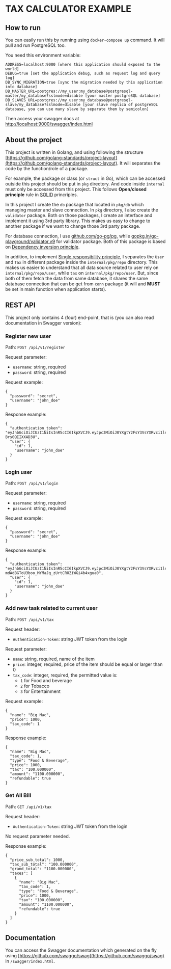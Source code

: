 # TAX CALCULATOR EXAMPLE

## How to run
You can easily run this by running using `docker-compose up` command. It will pull and run PostgreSQL too.

You need this environment variable:

```
ADDRESS=localhost:9000 [where this application should exposed to the world]
DEBUG=true [set the application debug, such as request log and query log]
DB_SYNC_MIGRATION=true [sync the migration needed by this application into database]
DB_MASTER_URL=postgres://my_user:my_database@postgresql-master/my_database?sslmode=disable [your master postgreSQL database]
DB_SLAVES_URL=postgres://my_user:my_database@postgresql-slave/my_database?sslmode=disable [your slave replica of postgreSQL database, you can use many slave by separate them by semicolon]
```

Then access your swagger docs at [http://localhost:9000/swagger/index.html](http://localhost:9000/swagger/index.html)

## About the project
This project is written in Golang, and using following the structure [https://github.com/golang-standards/project-layout](https://github.com/golang-standards/project-layout). It will separates the code by the function/role of a package.

For example, the package or class (or `struct` in Go), which can be accessed outside this project should be put in `pkg` directory. And code inside `internal` must only be accessed from this project. This follows **Open/closed principle** rule in [SOLID](https://en.wikipedia.org/wiki/SOLID) princriples.

In this project I create the `db` package that located in `pkg/db` which managing master and slave connection. In `pkg` directory, I also create the `validator` package.
Both on those packages, I create an interface and implement it using 3rd party library. This makes us easy to change to another package if we want to change those 3rd party package.

For database connection, I use [github.com/go-pg/pg](https://github.com/go-pg/pg), while [gopkg.in/go-playground/validator.v9](https://gopkg.in/go-playground/validator.v9) for validator package. Both of this package is based on [Dependency inversion principle](https://en.wikipedia.org/wiki/SOLID).

In addition, to implement [Single responsibility principle](https://en.wikipedia.org/wiki/Single_responsibility_principle), I separates the `User` and `Tax` in different package inside the `internal/pkg/repo` directory. This makes us easier to understand that all data source related to user rely on `internal/pkg/repo/user`, while `tax` on `internal/pkg/repo/user`. But, since both of them fetch the data from same database, it shares the same database connection that can be get from `conn` package (it will and **MUST** be set in main function when application starts).

## REST API
This project only contains 4 (four) end-point, that is (you can also read documentation in Swagger version):

### Register new user
Path: `POST /api/v1/register` 

Request parameter:
 * `username`: string, required
 * `password`: string, required

Request example:

```
{
  "password": "secret",
  "username": "john_doe"
}
```

Response example:
```
{
  "authentication_token": "eyJhbGciOiJIUzI1NiIsInR5cCI6IkpXVCJ9.eyJpc3MiOiJ0YXgtY2FsY3VsYXRvci1leGFtcGxlIiwic3ViIjoiMyIsImF1ZCI6InVzZXIiLCJleHAiOjE1NzAzNzg0NjYsIm5iZiI6MTUzOTI3NDQ2NiwiaWF0IjoxNTM5Mjc0NDY2LCJqdGkiOiIzIn0.h6Ri_KeJWil2ol8y8qoKWgWaWEtDX-Brs0QIIXXAD3U",
  "user": {
    "id": 1,
    "username": "john_doe"
  }
}
```


### Login user
Path: `POST /api/v1/login`

Request parameter:
* `username`: string, required
* `password`: string, required

Request example:
```
{
  "password": "secret",
  "username": "john_doe"
}
```

Response example:

```
{
  "authentication_token": "eyJhbGciOiJIUzI1NiIsInR5cCI6IkpXVCJ9.eyJpc3MiOiJ0YXgtY2FsY3VsYXRvci1leGFtcGxlIiwic3ViIjoiMSIsImF1ZCI6InVzZXIiLCJleHAiOjE1NzAzNzg1NDgsIm5iZiI6MTUzOTI3NDU0OCwiaWF0IjoxNTM5Mjc0NTQ4LCJqdGkiOiIxIn0.O-mdAdBGToU3boo_MYMaJq_zUrtCROZiWGi4b4xgua0",
  "user": {
    "id": 1,
    "username": "john_doe"
  }
}
```

### Add new task related to current user
Path: `POST /api/v1/tax`

Request header:
* `Authentication-Token`: string JWT token from the login

Request parameter:
* `name`: string, required, name of the item
* `price`: integer, required, price of the item should be equal or larger than 0
* `tax_code`: integer, required, the permitted value is:
    * `1` for Food and beverage
    * `2` for Tobacco
    * `3` for Entertainment
    
Request example:
```
{
  "name": "Big Mac",
  "price": 1000,
  "tax_code": 1
}
```

Response example:

```
{
  "name": "Big Mac",
  "tax_code": 1,
  "type": "Food & Beverage",
  "price": 1000,
  "tax": "100.000000",
  "amount": "1100.000000",
  "refundable": true
}
```

### Get All Bill

Path: `GET /api/v1/tax`

Request header:
* `Authentication-Token`: string JWT token from the login

No request parameter needed.

Response example:

```
{
  "price_sub_total": 1000,
  "tax_sub_total": "100.000000",
  "grand_total": "1100.000000",
  "taxes": [
    {
      "name": "Big Mac",
      "tax_code": 1,
      "type": "Food & Beverage",
      "price": 1000,
      "tax": "100.000000",
      "amount": "1100.000000",
      "refundable": true
    }
  ]
}
```

## Documentation
You can access the Swagger documentation which generated on the fly using [https://github.com/swaggo/swag](https://github.com/swaggo/swag) in `/swagger/index.html`.